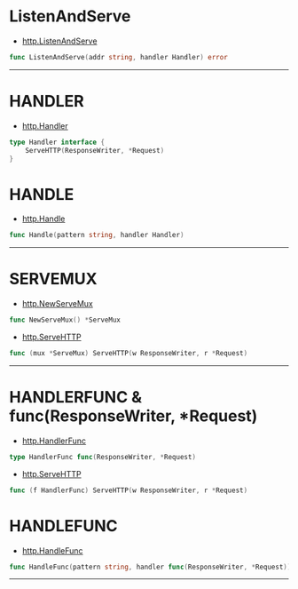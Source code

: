 # ListenAndServe

- [http.ListenAndServe](https://godoc.org/net/http#ListenAndServe)
``` Go
func ListenAndServe(addr string, handler Handler) error
```

********************
# HANDLER

- [http.Handler](https://godoc.org/net/http#Handler)
``` Go
type Handler interface {
    ServeHTTP(ResponseWriter, *Request)
}
```
# HANDLE

- [http.Handle](https://godoc.org/net/http#Handle)
``` Go
func Handle(pattern string, handler Handler)
```
********************
# SERVEMUX

- [http.NewServeMux](https://godoc.org/net/http#NewServeMux)
``` Go
func NewServeMux() *ServeMux
```

- [http.ServeHTTP](https://godoc.org/net/http#ServeMux.ServeHTTP)
``` Go
func (mux *ServeMux) ServeHTTP(w ResponseWriter, r *Request)
```

********************
# HANDLERFUNC & func(ResponseWriter, *Request)

- [http.HandlerFunc](https://godoc.org/net/http#HandlerFunc)
``` Go
type HandlerFunc func(ResponseWriter, *Request)
```

- [http.ServeHTTP](https://godoc.org/net/http#HandlerFunc.ServeHTTP)
``` Go
func (f HandlerFunc) ServeHTTP(w ResponseWriter, r *Request)
```

# HANDLEFUNC

- [http.HandleFunc](https://godoc.org/net/http#HandleFunc)
``` Go
func HandleFunc(pattern string, handler func(ResponseWriter, *Request))
```

********************
